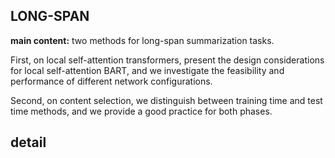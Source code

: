LONG-SPAN
----

**main content:**
 two methods for long-span summarization tasks. 
 
 First, on local self-attention transformers,  present the design considerations for local
self-attention BART, and we investigate the feasibility and performance of different network configurations. 

 Second, on content selection, we distinguish between training time and test time methods,
 and we provide a good practice for both phases.

detail
------
